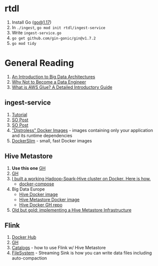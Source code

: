 # rtdl
1. Install Go (go@1.17)
2. In `./ingest`, `go mod init rtdl/ingest-service`
3. Write `ingest-service.go`
4. `go get github.com/gin-gonic/gin@v1.7.2`
5. `go mod tidy`

# General Reading
1. [An Introduction to Big Data Architectures](https://www.quastor.org/p/an-introduction-to-big-data-architectures)
2. [Why Not to Become a Data Engineer](https://medium.com/coriers/why-not-to-become-a-data-engineer-3533286bf642)
3. [What is AWS Glue? A Detailed Introductory Guide](https://www.lastweekinaws.com/blog/what-is-aws-glue-a-detailed-introductory-guide/)

## ingest-service
1. [Tutorial](https://golang.org/doc/tutorial/web-service-gin)
2. [SO Post](https://stackoverflow.com/questions/42247978/go-gin-gonic-get-text-from-post-request)
3. [SO Post](https://stackoverflow.com/questions/61919830/go-gin-get-request-body-json)
3. ["Distroless" Docker Images](https://github.com/GoogleContainerTools/distroless) - images containing only your application and its runtime dependencies
4. [DockerSlim](https://dockersl.im/) - small, fast Docker images

## Hive Metastore
1. **Use this one** [GH](https://github.com/arempter/hive-metastore-docker)
2. [GH](https://github.com/IBM/docker-hive)
3. [I built a working Hadoop-Spark-Hive cluster on Docker. Here is how.](https://marcel-jan.eu/datablog/2020/10/25/i-built-a-working-hadoop-spark-hive-cluster-on-docker-here-is-how/)
    * [docker-compose](https://github.com/Marcel-Jan/docker-hadoop-spark/blob/master/docker-compose.yml)
4. Big Data Europe
    * [Hive Docker image](https://hub.docker.com/r/bde2020/hive)
    * [Hive Metastore Docker image](https://hub.docker.com/layers/bde2020/hive/2.1.0-postgresql-metastore/images/sha256-c08e4c07c5d670ccfed2fc5123b2fe536d3678347f65f46629b8d2d98564c1d5?context=explore)
    * [Hive Docker GH repo](https://github.com/big-data-europe/docker-hive)
5. [Old but gold: implementing a Hive Metastore Infrastructure](https://medium.com/quintoandar-tech-blog/old-but-gold-implementing-a-hive-metastore-infrastructure-225a8056fea8)

## Flink
1. [Docker Hub](https://hub.docker.com/_/flink)
2. [GH](https://github.com/apache/flink)
3. [Catalogs](https://nightlies.apache.org/flink/flink-docs-release-1.14/docs/dev/table/catalogs/) - how to use Flink w/ Hive Metastore
4. [FileSystem](https://nightlies.apache.org/flink/flink-docs-master/docs/connectors/table/filesystem/) - Streaming Sink is how you can write data files including auto-compaction